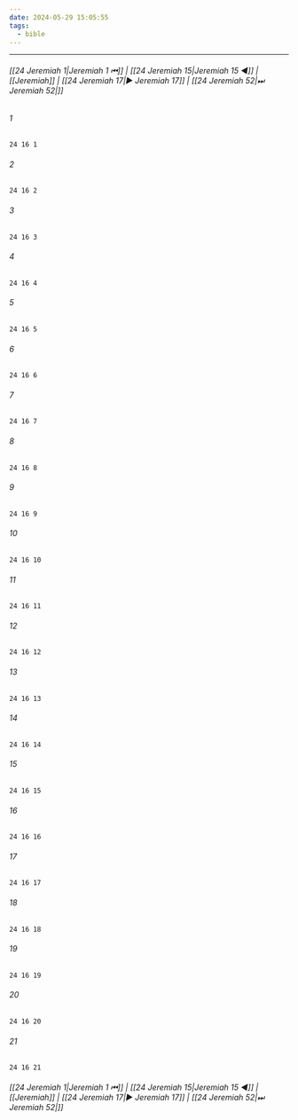 ```yaml
---
date: 2024-05-29 15:05:55
tags:
  - bible
---
```

___

###### [[24 Jeremiah 1|Jeremiah 1 ⏮]] | [[24 Jeremiah 15|Jeremiah 15 ◀]] | [[Jeremiah]] | [[24 Jeremiah 17|▶ Jeremiah 17]] | [[24 Jeremiah 52|⏭ Jeremiah 52|]]

###### 1
``` verse
24 16 1 
```
###### 2
``` verse
24 16 2 
```
###### 3
``` verse
24 16 3 
```
###### 4
``` verse
24 16 4 
```
###### 5
``` verse
24 16 5 
```
###### 6
``` verse
24 16 6 
```
###### 7
``` verse
24 16 7 
```
###### 8
``` verse
24 16 8 
```
###### 9
``` verse
24 16 9 
```
###### 10
``` verse
24 16 10 
```
###### 11
``` verse
24 16 11 
```
###### 12
``` verse
24 16 12 
```
###### 13
``` verse
24 16 13 
```
###### 14
``` verse
24 16 14 
```
###### 15
``` verse
24 16 15 
```
###### 16
``` verse
24 16 16 
```
###### 17
``` verse
24 16 17 
```
###### 18
``` verse
24 16 18 
```
###### 19
``` verse
24 16 19 
```
###### 20
``` verse
24 16 20 
```
###### 21
``` verse
24 16 21 
```

###### [[24 Jeremiah 1|Jeremiah 1 ⏮]] | [[24 Jeremiah 15|Jeremiah 15 ◀]] | [[Jeremiah]] | [[24 Jeremiah 17|▶ Jeremiah 17]] | [[24 Jeremiah 52|⏭ Jeremiah 52|]]

